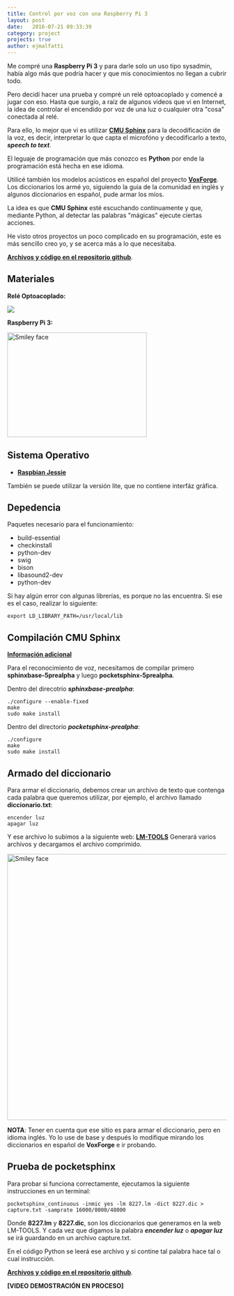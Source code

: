 ```yaml
---
title: Control por voz con una Raspberry Pi 3
layout: post
date:   2016-07-21 09:33:39
category: project
projects: true
author: ejmalfatti
---
```


Me compré una **Raspberry Pi 3** y para darle solo un uso tipo sysadmin, había algo más que podría hacer y que mis conocimientos no llegan a cubrir todo.

Pero decidí hacer una prueba y compré un relé optoacoplado y comencé a jugar con eso. Hasta que surgío, a raíz de algunos videos que vi en Internet, la idea de controlar el encendido por voz de una luz o cualquier otra "cosa" conectada al relé.

Para ello, lo mejor que vi es utilizar **[CMU Sphinx](http://cmusphinx.sourceforge.net/)** para la decodificación de la voz, es decir, interpretar lo que capta el microfóno y decodificarlo a texto, ***speech to text***.

El leguaje de programación que más conozco es **Python** por ende la programación está hecha en ese idioma.

Utilicé también los modelos acústicos en español del proyecto **[VoxForge](http://www.voxforge.org/es)**. Los diccionarios los armé yo, siguiendo la guia de la comunidad en inglés y algunos diccionarios en español, pude armar los míos.

La idea es que **CMU Sphinx** esté escuchando continuamente y que, mediante Python, al detectar las palabras "mágicas" ejecute ciertas acciones.

He visto otros proyectos un poco complicado en su programación, este es más sencillo creo yo, y se acerca más a lo que necesitaba.

**[Archivos y código en el repositorio github](https://github.com/ejmalfatti/VoiceControl-RaspberryPi)**.

Materiales
----
**Relé Optoacoplado:**

![](https://ejmalfatti.github.io/imagenes/rele_optoacoplado.jpg) 

**Raspberry Pi 3:**

 <img src="https://ejmalfatti.github.io/imagenes/raspberry-pi3.jpg" alt="Smiley face" height="240" width="320"> 

Sistema Operativo
----
* **[Raspbian Jessie](https://www.raspberrypi.org/downloads/raspbian/)**

También se puede utilizar la versión lite, que no contiene interfáz gráfica.

Depedencia
----

Paquetes necesario para el funcionamiento:

* build-essential
* checkinstall
* python-dev
* swig
* bison
* libasound2-dev
* python-dev

Si hay algún error con algunas librerías, es porque no las encuentra. Si ese es el caso, realizar lo siguiente:

	export LD_LIBRARY_PATH=/usr/local/lib

Compilación CMU Sphinx
----
**[Información adicional](https://element2048.wordpress.com/2007/03/09/comando-make-y-configure/)**

Para el reconocimiento de voz, necesitamos de compilar primero **sphinxbase-5prealpha** y luego **pocketsphinx-5prealpha**.

Dentro del direcotrio ***sphinxbase-prealpha***:

	./configure --enable-fixed
	make
	sudo make install

Dentro del directorio ***pocketsphinx-prealpha***: 

	./configure
	make
	sudo make install

Armado del diccionario
----
Para armar el diccionario, debemos crear un archivo de texto que contenga cada palabra que queremos utilizar, por ejemplo, el archivo llamado **diccionario.txt**:

	encender luz
	apagar luz

Y ese archivo lo subimos a la siguiente web: **[LM-TOOLS](www.speech.cs.cmu.edu/tools/lmtool-new.html)**
Generará varios archivos y decargamos el archivo comprimido.

 <img src="https://ejmalfatti.github.io/imagenes/LM-TOOLS.png" alt="Smiley face" height="610" width="720"> 

**NOTA**: Tener en cuenta que ese sitio es para armar el diccionario, pero en idioma inglés. Yo lo use de base y después lo modifique mirando los diccionarios en español de **VoxForge** e ir probando.

Prueba de pocketsphinx
----
Para probar si funciona correctamente, ejecutamos la siguiente instrucciones en un terminal:

	pocketsphinx_continuous -inmic yes -lm 8227.lm -dict 8227.dic > capture.txt -samprate 16000/8000/48000 

Donde **8227.lm** y **8227.dic**, son los diccionarios que generamos en la web LM-TOOLS. Y cada vez que digamos la palabra ***encender luz*** o ***apagar luz*** se irá guardando en un archivo capture.txt.

En el código Python se leerá ese archivo y si contine tal palabra hace tal o cual instrucción.

**[Archivos y código en el repositorio github](https://github.com/ejmalfatti/VoiceControl-RaspberryPi)**.

**[VIDEO DEMOSTRACIÓN EN PROCESO]**
